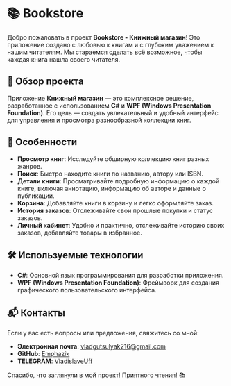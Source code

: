 # 📚 Bookstore

Добро пожаловать в проект **Bookstore - Книжный магазин**! Это приложение создано с любовью к книгам и с глубоким уважением к нашим читателям. Мы стараемся сделать всё возможное, чтобы каждая книга нашла своего читателя.

## 📖 Обзор проекта

Приложение **Книжный магазин** — это комплексное решение, разработанное с использованием **C#** и **WPF (Windows Presentation Foundation)**. Его цель — создать увлекательный и удобный интерфейс для управления и просмотра разнообразной коллекции книг.

## 🌟 Особенности

- **Просмотр книг**: Исследуйте обширную коллекцию книг разных жанров.
- **Поиск**: Быстро находите книги по названию, автору или ISBN.
- **Детали книги**: Просматривайте подробную информацию о каждой книге, включая аннотацию, информацию об авторе и данные о публикации.
- **Корзина**: Добавляйте книги в корзину и легко оформляйте заказ.
- **История заказов**: Отслеживайте свои прошлые покупки и статус заказов.
- **Личный кабинет**: Удобно и практично, отслеживайте историю своих заказов, добавляйте товары в избранное.

## 🛠️ Используемые технологии

- **C#**: Основной язык программирования для разработки приложения.
- **WPF (Windows Presentation Foundation)**: Фреймворк для создания графического пользовательского интерфейса.

## 📬 Контакты

Если у вас есть вопросы или предложения, свяжитесь со мной:

- **Электронная почта**: vladgutsulyak216@gmail.com
- **GitHub**: [Emphazik](https://github.com/Emphazik)
- **TELEGRAM**: [VladislaveUff](https://web.telegram.org/k/#@VladislaveUff)

Спасибо, что заглянули в мой проект! Приятного чтения! 📚
